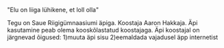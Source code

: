 "Elu on liiga lühikene, et loll olla"

Tegu on Saue Riigigümnaasiumi äpiga. Koostaja Aaron Hakkaja. Äpi kasutamine peab olema kooskõlastatud koostajaga.
Äpi koostajal on järgnevad õigused:
1)muuta äpi sisu
2)eemaldada vajadusel äpp internetist
